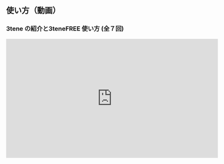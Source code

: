 ## 使い方（動画）

### 3tene の紹介と3teneFREE 使い方 (全７回)

<iframe src="https://www.youtube.com/embed/kFc3ZKM4E2o" frameborder="0" allow="autoplay; encrypted-media" allowfullscreen="allowfullscreen" width="576" height="324" />

<iframe src="https://www.youtube.com/embed/u_8yngVU9I8" frameborder="0" allow="autoplay; encrypted-media" allowfullscreen="allowfullscreen" width="576" height="324" />

<iframe src="https://www.youtube.com/embed/7Kv59FSgR9k" frameborder="0" allow="autoplay; encrypted-media" allowfullscreen="allowfullscreen" width="576" height="324" />

<iframe src="https://www.youtube.com/embed/JzNusDOxwGY" frameborder="0" allow="autoplay; encrypted-media" allowfullscreen="allowfullscreen" width="576" height="324" />

<iframe src="https://www.youtube.com/embed/-WjqeAt1PhY" frameborder="0" allow="autoplay; encrypted-media" allowfullscreen="allowfullscreen" width="576" height="324" />

<iframe src="https://www.youtube.com/embed/2ApjnjfJVXM" frameborder="0" allow="autoplay; encrypted-media" allowfullscreen="allowfullscreen" width="576" height="324" />

<iframe src="https://www.youtube.com/embed/pn91iYFjSxQ" frameborder="0" allow="autoplay; encrypted-media" allowfullscreen="allowfullscreen" width="576" height="324" />


### 機能の紹介

- 3tene V2 で Azure Kinect を使ってみた！

<iframe src="https://www.youtube.com/embed/wZ6P0VCSKZ4" frameborder="0" allow="autoplay; encrypted-media" allowfullscreen="allowfullscreen" width="576" height="324" />


- 3tene V2 【LeapMotion のモード追加】

<iframe src="https://www.youtube.com/embed/xoU7qraIORY" frameborder="0" allow="autoplay; encrypted-media" allowfullscreen="allowfullscreen" width="576" height="324" />


- エフェクトをフル活用すれば！

<iframe src="https://www.youtube.com/embed/Sf8beDGvlNw" frameborder="0" allow="autoplay; encrypted-media" allowfullscreen="allowfullscreen" width="576" height="324" />


### 3tene+Live2DのLive2Dキャラクターの腕の設定

<iframe src="https://www.youtube.com/embed/mBKb4ThyR44" frameborder="0" allow="autoplay; encrypted-media" allowfullscreen="allowfullscreen" width="576" height="324" />


